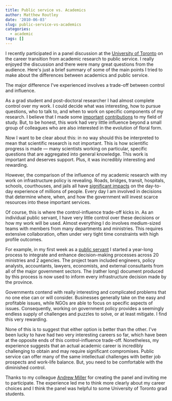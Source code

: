 ```yaml
---
title: Public service vs. Academics
author: Matthew Routley
date: '2010-06-03'
slug: public-service-vs-academics
categories:
  - academic
tags: []
---
```


I recently participated in a panel discussion at the <a href="http://www.careers.utoronto.ca/">University of Toronto</a> on the career transition from academic research to public service. I really enjoyed the discussion and there were many great questions from the audience. Here's just a brief summary of some of the main points I tried to make about the differences between academics and public service.

The major difference I've experienced involves a trade-off between control and influence.

As a grad student and post-doctoral researcher I had almost complete control over my work. I could decide what was interesting, how to pursue questions, who to talk to, and when to work on specific components of my research. I believe that I made some <a href="http://files.me.com/mroutley/o38cwy">important</a> <a href="http://files.me.com/mroutley/xura8h">contributions</a> to my field of study. But, to be honest, this work had very little influence beyond a small group of colleagues who are also interested in the evolution of floral form.

Now I want to be clear about this: in no way should this be interpreted to mean that scientific research is not important. This is how scientific progress is made &#8212; many scientists working on particular, specific questions that are aggregated into general knowledge. This work is important and deserves support. Plus, it was incredibly interesting and rewarding.

However, the comparison of the influence of my academic research with my work on infrastructure policy is revealing. Roads, bridges, transit, hospitals, schools, courthouses, and jails all have <a href="http://www.mei.gov.on.ca/en/infrastructure/">significant impacts</a> on the day-to-day experience of millions of people. Every day I am involved in decisions that determine where, when, and how the government will invest scarce resources into these important services.

Of course, this is where the control-influence trade-off kicks in. As an individual public servant, I have very little control over these decisions or how my work will be used. Almost everything I do involves medium-sized teams with members from many departments and ministries. This requires extensive collaboration, often under very tight time constraints with high profile outcomes.

For example, in my first week as a <a href="http://www.mei.gov.on.ca/">public servant</a> I started a year-long process to integrate and enhance decision-making processes across 20 ministries and 2 agencies. The project team included engineers, policy analysts, accountants, lawyers, economists, and external consultants from all of the major government sectors. The (rather long) document produced by this process is now used to inform every infrastructure decision made by the province.

Governments contend with really interesting and complicated problems that no one else can or will consider. Businesses generally take on the easy and profitable issues, while NGOs are able to focus on specific aspects of issues. Consequently, working on government policy provides a seemingly endless supply of challenges and puzzles to solve, or at least mitigate. I find this very rewarding.

None of this is to suggest that either option is better than the other. I've been lucky to have had two very interesting careers so far, which have been at the opposite ends of this control-influence trade-off. Nonetheless, my experience suggests that an actual academic career is incredibly challenging to obtain and may require significant compromises. Public service can offer many of the same intellectual challenges with better job prospects and work-life balance. But, you need to be comfortable with the diminished control.

Thanks to my colleague <a href="http://ca.linkedin.com/pub/andrew-miller/14/83a/148">Andrew Miller</a> for creating the panel and inviting me to participate. The experience led me to think more clearly about my career choices and I think the panel was helpful to some University of Toronto grad students.